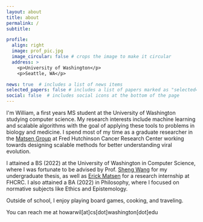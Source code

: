 ```yaml
---
layout: about
title: about
permalink: /
subtitle:

profile:
  align: right
  image: prof_pic.jpg
  image_circular: false # crops the image to make it circular
  address: >
    <p>University of Washington</p>
    <p>Seattle, WA</p>

news: true  # includes a list of news items
selected_papers: false # includes a list of papers marked as "selected={true}"
social: false  # includes social icons at the bottom of the page
---
```


I'm William, a first years MS student at the University of Washington studying computer science.
My research interests include machine learning and scalable algorithms with the goal of applying these tools to problems in biology and medicine.
I spend most of my time as a graduate researcher in the [Matsen Group](https://matsen.fredhutch.org/) at Fred Hutchinson Cancer Research Center working towards designing scalable methods for better understanding viral evolution.

I attained a BS (2022) at the University of Washington in Computer Science, where I was fortunate to be advised by Prof. [Sheng Wang](https://homes.cs.washington.edu/~swang/) for my undergraduate thesis, as well as [Erick Matsen](https://matsen.fredhutch.org/) for a research internship at FHCRC.
I also attained a BA (2022) in Philosophy, where I focused on normative subjects like Ethics and Epistemology.

Outside of school, I enjoy playing board games, cooking, and traveling.

You can reach me at howarwil[at]cs[dot]washington[dot]edu